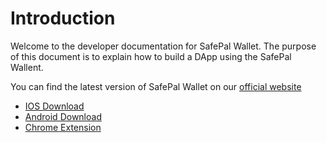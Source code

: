 # Introduction

Welcome to the developer documentation for SafePal Wallet. The purpose of this document is to explain how to build a DApp using the SafePal Wallent.

You can find the latest version of SafePal Wallet on our [official website](https://safepal.com)

- [IOS Download](https://safepal.com/en/download?type=1)
- [Android Download](https://safepal.com/en/download?type=0)
- [Chrome Extension](https://safepal.com/en/download?type=2)